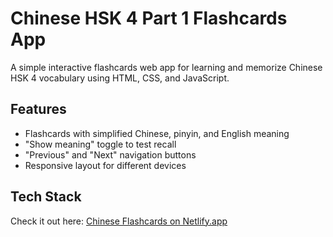 # Chinese HSK 4 Part 1 Flashcards App

A simple interactive flashcards web app for learning and memorize Chinese HSK 4 vocabulary using HTML, CSS, and JavaScript.

## Features
- Flashcards with simplified Chinese, pinyin, and English meaning
- "Show meaning" toggle to test recall
- "Previous" and "Next" navigation buttons
- Responsive layout for different devices

## Tech Stack
Check it out here: [Chinese Flashcards on Netlify.app](https://statuesque-cucurucho-a76523.netlify.app)
